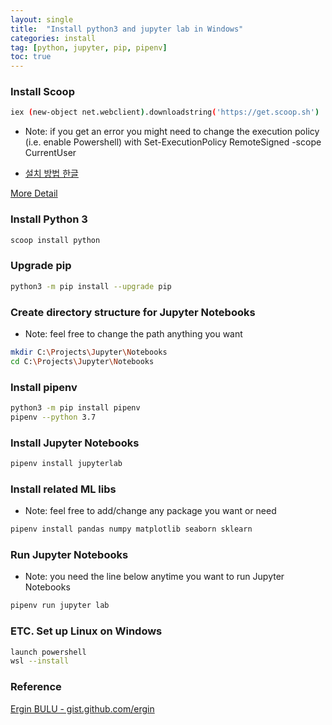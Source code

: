```yaml
---
layout: single
title:  "Install python3 and jupyter lab in Windows"
categories: install
tag: [python, jupyter, pip, pipenv]
toc: true
---
```


### Install Scoop

```bash
iex (new-object net.webclient).downloadstring('https://get.scoop.sh')
```
- Note: if you get an error you might need to change the execution policy (i.e. enable Powershell) with Set-ExecutionPolicy RemoteSigned -scope CurrentUser

- [설치 방법 한글](/install/install-scoop/)

[More Detail](https://github.com/ScoopInstaller/Install#readme)


### Install Python 3
```bash
scoop install python
```

### Upgrade pip
```bash
python3 -m pip install --upgrade pip
```

### Create directory structure for Jupyter Notebooks
- Note: feel free to change the path anything you want

```bash
mkdir C:\Projects\Jupyter\Notebooks
cd C:\Projects\Jupyter\Notebooks
```

### Install pipenv
```bash
python3 -m pip install pipenv
pipenv --python 3.7
```

### Install Jupyter Notebooks
```bash
pipenv install jupyterlab
```

### Install related ML libs
- Note: feel free to add/change any package you want or need

```bash
pipenv install pandas numpy matplotlib seaborn sklearn
```

### Run Jupyter Notebooks
- Note: you need the line below anytime you want to run Jupyter Notebooks

```bash
pipenv run jupyter lab
```

### ETC. Set up Linux on Windows
```bash
launch powershell
wsl --install
```

### Reference
[Ergin BULU - gist.github.com/ergin](https://gist.github.com/ergin)